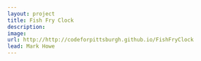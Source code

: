 ```yaml
---
layout: project
title: Fish Fry Clock
description: 
image: 
url: http://http://codeforpittsburgh.github.io/FishFryClock
lead: Mark Howe
---
```


